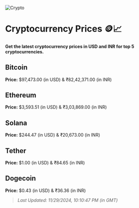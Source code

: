 
![Crypto](https://www.techguide.com.au/wp-content/uploads/2020/11/crypto3.jpeg)

# Cryptocurrency Prices 🪙📈

#### Get the latest cryptocurrency prices in USD and INR for top 5 cryptocurrencies.

## Bitcoin

**Price:** $97,473.00 (in USD) & ₹82,42,371.00 (in INR)

## Ethereum

**Price:** $3,593.51 (in USD) & ₹3,03,869.00 (in INR)

## Solana

**Price:** $244.47 (in USD) & ₹20,673.00 (in INR)

## Tether

**Price:** $1.00 (in USD) & ₹84.65 (in INR)

## Dogecoin

**Price:** $0.43 (in USD) & ₹36.36 (in INR)

> _Last Updated: 11/29/2024, 10:10:47 PM (in GMT)_
